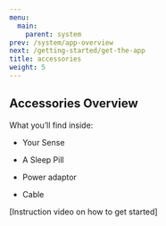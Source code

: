 ```yaml
---
menu:
  main:
    parent: system
prev: /system/app-overview
next: /getting-started/get-the-app
title: accessories
weight: 5
---
```


## Accessories Overview

What you’ll find inside:


- Your Sense


- A Sleep Pill


- Power adaptor


- Cable 


[Instruction video on how to get started]

